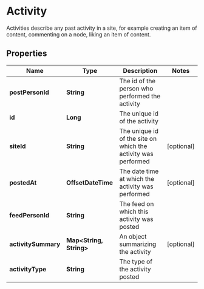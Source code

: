 

# Activity

Activities describe any past activity in a site, for example creating an item of content, commenting on a node, liking an item of content. 
## Properties

Name | Type | Description | Notes
------------ | ------------- | ------------- | -------------
**postPersonId** | **String** | The id of the person who performed the activity | 
**id** | **Long** | The unique id of the activity | 
**siteId** | **String** | The unique id of the site on which the activity was performed |  [optional]
**postedAt** | **OffsetDateTime** | The date time at which the activity was performed |  [optional]
**feedPersonId** | **String** | The feed on which this activity was posted | 
**activitySummary** | **Map&lt;String, String&gt;** | An object summarizing the activity |  [optional]
**activityType** | **String** | The type of the activity posted | 



